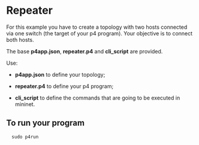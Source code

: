 # Repeater

For this example you have to create a topology with two hosts connected via one switch (the target of your p4 program). Your objective is to connect both hosts.

The base **p4app.json**, **repeater.p4** and **cli_script** are provided.  

Use:

* **p4app.json** to define your topology;

* **repeater.p4** to define your p4 program;

* **cli_script** to define the commands that are going to be executed in mininet.

## To run your program

```c
  sudo p4run
```

